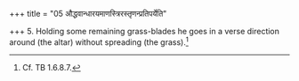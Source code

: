 +++
title = "05 औद्धवान्धारयमाणस्त्रिरस्तृणन्प्रतिपर्येति"

+++
5. Holding some remaining grass-blades he goes in a verse direction around (the altar) without spreading (the
grass).[^1]  

[^1]: Cf. TB 1.6.8.7.
